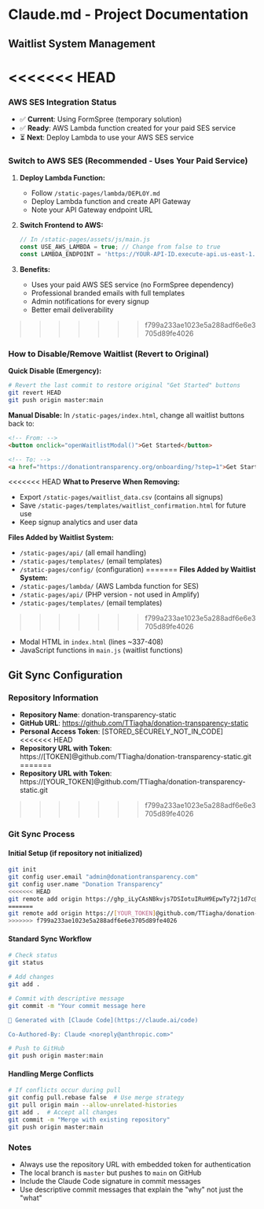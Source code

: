# Claude.md - Project Documentation

## Waitlist System Management

<<<<<<< HEAD
=======
### AWS SES Integration Status
- ✅ **Current**: Using FormSpree (temporary solution)
- ✅ **Ready**: AWS Lambda function created for your paid SES service
- ⏳ **Next**: Deploy Lambda to use your AWS SES service

### Switch to AWS SES (Recommended - Uses Your Paid Service)
1. **Deploy Lambda Function:**
   - Follow `/static-pages/lambda/DEPLOY.md`
   - Deploy Lambda function and create API Gateway
   - Note your API Gateway endpoint URL

2. **Switch Frontend to AWS:**
   ```javascript
   // In /static-pages/assets/js/main.js
   const USE_AWS_LAMBDA = true; // Change from false to true
   const LAMBDA_ENDPOINT = 'https://YOUR-API-ID.execute-api.us-east-1.amazonaws.com/prod/waitlist';
   ```

3. **Benefits:**
   - Uses your paid AWS SES service (no FormSpree dependency)
   - Professional branded emails with full templates
   - Admin notifications for every signup
   - Better email deliverability

>>>>>>> f799a233ae1023e5a288adf6e6e3705d89fe4026
### How to Disable/Remove Waitlist (Revert to Original)

**Quick Disable (Emergency):**
```bash
# Revert the last commit to restore original "Get Started" buttons
git revert HEAD
git push origin master:main
```

**Manual Disable:**
In `/static-pages/index.html`, change all waitlist buttons back to:
```html
<!-- From: -->
<button onclick="openWaitlistModal()">Get Started</button>

<!-- To: -->
<a href="https://donationtransparency.org/onboarding/?step=1">Get Started</a>
```

<<<<<<< HEAD
**What to Preserve When Removing:**
- Export `/static-pages/waitlist_data.csv` (contains all signups)
- Save `/static-pages/templates/waitlist_confirmation.html` for future use
- Keep signup analytics and user data

**Files Added by Waitlist System:**
- `/static-pages/api/` (all email handling)
- `/static-pages/templates/` (email templates)
- `/static-pages/config/` (configuration)
=======
**Files Added by Waitlist System:**
- `/static-pages/lambda/` (AWS Lambda function for SES)
- `/static-pages/api/` (PHP version - not used in Amplify)
- `/static-pages/templates/` (email templates)
>>>>>>> f799a233ae1023e5a288adf6e6e3705d89fe4026
- Modal HTML in `index.html` (lines ~337-408)
- JavaScript functions in `main.js` (waitlist functions)

## Git Sync Configuration

### Repository Information
- **Repository Name**: donation-transparency-static
- **GitHub URL**: https://github.com/TTiagha/donation-transparency-static
- **Personal Access Token**: [STORED_SECURELY_NOT_IN_CODE]
<<<<<<< HEAD
- **Repository URL with Token**: https://[TOKEN]@github.com/TTiagha/donation-transparency-static.git
=======
- **Repository URL with Token**: https://[YOUR_TOKEN]@github.com/TTiagha/donation-transparency-static.git
>>>>>>> f799a233ae1023e5a288adf6e6e3705d89fe4026

### Git Sync Process

#### Initial Setup (if repository not initialized)
```bash
git init
git config user.email "admin@donationtransparency.com"
git config user.name "Donation Transparency"
<<<<<<< HEAD
git remote add origin https://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@github.com/TTiagha/donation-transparency-static.git
=======
git remote add origin https://[YOUR_TOKEN]@github.com/TTiagha/donation-transparency-static.git
>>>>>>> f799a233ae1023e5a288adf6e6e3705d89fe4026
```

#### Standard Sync Workflow
```bash
# Check status
git status

# Add changes
git add .

# Commit with descriptive message
git commit -m "Your commit message here

🤖 Generated with [Claude Code](https://claude.ai/code)

Co-Authored-By: Claude <noreply@anthropic.com>"

# Push to GitHub
git push origin master:main
```

#### Handling Merge Conflicts
```bash
# If conflicts occur during pull
git config pull.rebase false  # Use merge strategy
git pull origin main --allow-unrelated-histories
git add .  # Accept all changes
git commit -m "Merge with existing repository"
git push origin master:main
```

### Notes
- Always use the repository URL with embedded token for authentication
- The local branch is `master` but pushes to `main` on GitHub
- Include the Claude Code signature in commit messages
- Use descriptive commit messages that explain the "why" not just the "what"